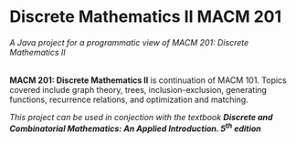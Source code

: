 # Discrete Mathematics II MACM 201
<h6>A Java project for a programmatic view of MACM 201: Discrete Mathematics II</h6>  

<p><strong>MACM 201: Discrete Mathematics II</strong> is continuation of MACM 101. Topics covered include graph theory, trees, inclusion-exclusion, generating functions, recurrence relations, and optimization and matching.</p>

<p><em>This project can be used in conjection with the textbook <strong>Discrete and Combinatorial Mathematics: An Applied Introduction. 5<sup>th</sup> edition</strong></em></p>
